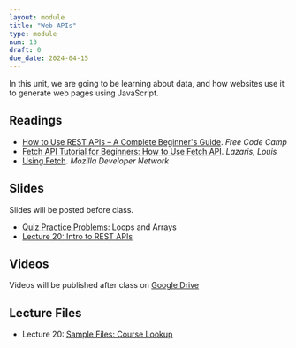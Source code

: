 ```yaml
---
layout: module
title: "Web APIs"
type: module
num: 13
draft: 0
due_date: 2024-04-15
---
```


In this unit, we are going to be learning about data, and how websites use it to generate web pages using JavaScript.


## Readings
* <a href="https://www.freecodecamp.org/news/how-to-use-rest-api/" target="_blank">How to Use REST APIs – A Complete Beginner's Guide</a>. <em>Free Code Camp</em>  
* <a href="https://www.codeinwp.com/blog/fetch-api-tutorial-for-beginners/" target="_blank">Fetch API Tutorial for Beginners: How to Use Fetch API</a>. <em>Lazaris, Louis</em>  
* <a href="https://developer.mozilla.org/en-US/docs/Web/API/Fetch_API/Using_Fetch" target="_blank">Using Fetch</a>. <em>Mozilla Developer Network</em>  


## Slides
Slides will be posted before class.

* <a href="https://docs.google.com/presentation/d/1-qgi3wDjfDs8S3vqIZurNZRI4aKuZWeaK35s9k8L4SM/edit?usp=sharing" target="_blank">Quiz Practice Problems</a>: Loops and Arrays
* <a href="https://docs.google.com/presentation/d/1oh-pFJL-HrsfBIgXryrJD_eRlNqBbFQd7sApVCW2OwM/edit?usp=sharing" target="_blank">Lecture 20: Intro to REST APIs</a>

<!-- 
* <a href="https://docs.google.com/presentation/d/19oFIdp3NxM2pv-2penA8tdvJHVKPiwLNLVOSvb2WQWQ/edit?usp=sharing" target="_blank">Lecture 21: JavaScript's Fetch API</a> -- Ready to go sans announcements -->


## Videos
Videos will be published after class on <a href="https://drive.google.com/drive/folders/1Ym8GBef1YiuwanRfXkqdD55_EpgE7c4E" target="_blank">Google Drive</a>

## Lecture Files
* Lecture 20: <a href="/spring2024/course-files/lectures/lecture20.zip">Sample Files: Course Lookup</a>